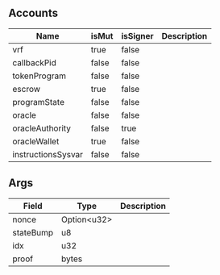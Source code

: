 ## Accounts

| Name               | isMut | isSigner | Description |
| ------------------ | ----- | -------- | ----------- |
| vrf                | true  | false    |             |
| callbackPid        | false | false    |             |
| tokenProgram       | false | false    |             |
| escrow             | true  | false    |             |
| programState       | false | false    |             |
| oracle             | false | false    |             |
| oracleAuthority    | false | true     |             |
| oracleWallet       | true  | false    |             |
| instructionsSysvar | false | false    |             |

## Args

| Field     | Type              | Description |
| --------- | ----------------- | ----------- |
| nonce     | Option&lt;u32&gt; |             |
| stateBump | u8                |             |
| idx       | u32               |             |
| proof     | bytes             |             |
